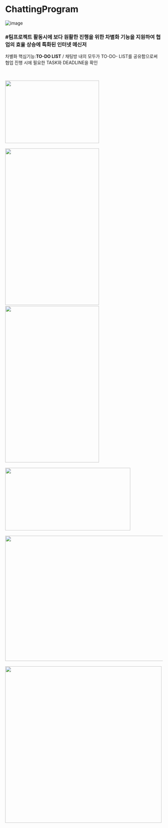 # ChattingProgram

![image](https://user-images.githubusercontent.com/88318377/208547593-d491abed-8c4c-46b3-a6bd-b2956bc332fd.png)



<H3>#팀프로젝트 활동시에 보다 원활한 진행을 위한 차별화 기능을 지원하여 협업의 효율 상승에 특화된 인터넷 메신저</H3>

차별화 핵심기능:**TO-DO LIST** /
채팅방 내의 모두가 TO-DO- LIST를 공유함으로써 협업 진행 시에 필요한 TASK와 DEADLINE을 확인
<br><br><br>
<div>
<img src="https://user-images.githubusercontent.com/88318377/208548200-15fdf872-740f-437d-928f-c765ad3a2139.png" width="300" height="200"><br><br>
<img src="https://user-images.githubusercontent.com/88318377/208548208-737dd4fe-ef35-4fe0-824f-bb33096e5d6e.png" width="300" height="500">&nbsp&nbsp&nbsp&nbsp
<img src="https://user-images.githubusercontent.com/88318377/208548218-37f73bf1-eef9-41e8-ab58-c679ae7b0a60.png" width="300" height="500"><br><br>
<img src="https://user-images.githubusercontent.com/88318377/208548227-09927415-b7f7-4794-a941-76eb7ebd1c3b.png" width="400" height="200"><br><br>
<img src="https://user-images.githubusercontent.com/88318377/208548261-0cfcdaa3-6e71-426d-af88-53a55e4ad1b9.png" width="1200" height="400"><br><br>
<img src="https://user-images.githubusercontent.com/88318377/208548284-7c064877-e48c-4d8e-8e4d-4be8812b081c.png" width="500" height="500">
</div>

